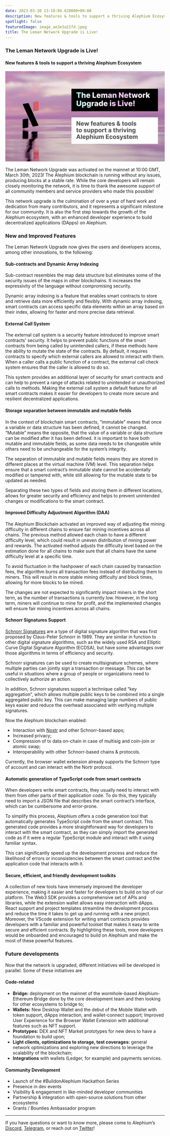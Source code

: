 ```yaml
---
date: 2023-03-30 13:10:04.628000+00:00
description: New features & tools to support a thriving Alephium Ecosystem
spotlight: false
featuredImage: image_ae3e3a21fd.jpeg
title: The Leman Network Upgrade is Live!
---
```


### The Leman Network Upgrade is Live!

#### New features & tools to support a thriving Alephium Ecosystem

![](image_ae3e3a21fd.jpeg)

The Leman Network Upgrade was activated on the mainnet at 10:00 GMT, March 30th, 2023! The Alephium blockchain is running without any issues, producing blocks at a stable rate. While the core developers will remain closely monitoring the network, it is time to thank the awesome support of all community members and service providers who made this possible!

This network upgrade is the culmination of over a year of hard work and dedication from many contributors, and it represents a significant milestone for our community. It is also the first step towards the growth of the Alephium ecosystem, with an enhanced developer experience to build decentralized applications (DApps) on Alephium.

### New and Improved Features

The Leman Network Upgrade now gives the users and developers access, among other innovations, to the following:

#### Sub-contracts and Dynamic Array Indexing

Sub-contract resembles the map data structure but eliminates some of the security issues of the maps in other blockchains. It increases the expressivity of the language without compromising security.

Dynamic array indexing is a feature that enables smart contracts to store and retrieve data more efficiently and flexibly. With dynamic array indexing, smart contracts can access specific data elements within an array based on their index, allowing for faster and more precise data retrieval.

#### External Call System

The external call system is a security feature introduced to improve smart contracts' security. It helps to prevent public functions of the smart contracts from being called by unintended callers, if these methods have the ability to mutate the state of the contracts. By default, it requires contracts to specify which external callers are allowed to interact with them. When a caller calls a public function of a contract, the external call check system ensures that the caller is allowed to do so.

This system provides an additional layer of security for smart contracts and can help to prevent a range of attacks related to unintended or unauthorized calls to methods. Making the external call system a default feature for all smart contracts makes it easier for developers to create more secure and resilient decentralized applications.

#### Storage separation between immutable and mutable fields

In the context of blockchain smart contracts, “immutable” means that once a variable or data structure has been defined, it cannot be changed. “Mutable” means the opposite, that the value of a variable or data structure can be modified after it has been defined. it is important to have both mutable and immutable fields, as some data needs to be changeable while others need to be unchangeable for the system’s integrity.

The separation of immutable and mutable fields means they are stored in different places at the virtual machine (VM) level. This separation helps ensure that a smart contract’s immutable state cannot be accidentally modified or tampered with, while still allowing for the mutable state to be updated as needed.

Separating these two types of fields and storing them in different locations, allows for greater security and efficiency and helps to prevent unintended changes or modifications to the smart contract.

#### Improved Difficulty Adjustment Algorithm (DAA)

The Alephium Blockchain activated an improved way of adjusting the mining difficulty in different chains to ensure fair mining incentives across all chains. The previous method allowed each chain to have a different difficulty level, which could result in uneven distribution of mining power and rewards. The activated method adjusts the difficulty level based on the estimation done for all chains to make sure that all chains have the same difficulty level at a specific time.

To avoid fluctuation in the hashpower of each chain caused by transaction fees, the algorithm burns all transaction fees instead of distributing them to miners. This will result in more stable mining difficulty and block times, allowing for more blocks to be mined.

The changes are not expected to significantly impact miners in the short term, as the number of transactions is currently low. However, in the long term, miners will continue to mine for profit, and the implemented changes will ensure fair mining incentives across all chains.

#### Schnorr Signatures Support

<a href="https://twitter.com/alephium/status/1638541074074578946" class="markup--anchor markup--p-anchor" data-href="https://twitter.com/alephium/status/1638541074074578946" rel="noopener" target="_blank">Schnorr Signatures</a> are a type of digital signature algorithm that was first proposed by Claus-Peter Schnorr in 1989. They are similar in function to other digital signature algorithms, such as the widely used RSA and Elliptic Curve Digital Signature Algorithm (ECDSA), but have some advantages over those algorithms in terms of efficiency and security.

Schnorr signatures can be used to create multisignature schemes, where multiple parties can jointly sign a transaction or message. This can be useful in situations where a group of people or organizations need to collectively authorize an action.

In addition, Schnorr signatures support a technique called “key aggregation”, which allows multiple public keys to be combined into a single aggregated public key. This can make managing large numbers of public keys easier and reduce the overhead associated with verifying multiple signatures.

Now the Alephium blockchain enabled:

- Interaction with <a href="https://nostr.com/" class="markup--anchor markup--li-anchor" data-href="https://nostr.com/" rel="noopener" target="_blank">Nostr</a> and other Schnorr-based apps;
- Increased privacy;
- Compression of tx data on-chain in case of multisig and coin-join or atomic swap;
- Interoperability with other Schnorr-based chains & protocols.

Currently, the browser wallet extension already supports the Schnorr type of account and can interact with the Nortr protocol.

#### Automatic generation of TypeScript code from smart contracts

When developers write smart contracts, they usually need to interact with them from other parts of their application code. To do this, they typically need to import a JSON file that describes the smart contract’s interface, which can be cumbersome and error-prone.

To simplify this process, Alephium offers a code generation tool that automatically generates TypeScript code from the smart contract. This generated code provides a more straightforward way for developers to interact with the smart contract, as they can simply import the generated code as if it were a regular TypeScript module and interact with it using familiar syntax.

This can significantly speed up the development process and reduce the likelihood of errors or inconsistencies between the smart contract and the application code that interacts with it.

#### Secure, efficient, and friendly development toolkits

A collection of new tools have immensely improved the developer experience, making it easier and faster for developers to build on top of our platform. The Web3 SDK provides a comprehensive set of APIs and libraries, while the extension wallet allows easy interaction with dApps. React support and project templates streamline the development process and reduce the time it takes to get up and running with a new project. Moreover, the VScode extension for writing smart contracts provides developers with a familiar and powerful toolset that makes it easy to write secure and efficient contracts. By highlighting these tools, more developers would be onboarded and encouraged to build on Alephium and make the most of these powerful features.

### Future developments

Now that the network is upgraded, different initiatives will be developed in parallel. Some of these initiatives are

#### Code-related

- **Bridge:** deployment on the mainnet of the wormhole-based Alephium-Ethereum Bridge done by the core development team and then looking for other ecosystems to bridge to;
- **Wallets:** New Desktop Wallet and the debut of the Mobile Wallet with token support, dApps interaction, and wallet-connect support; Improved User Experience for the Browser Wallet Extension with additional features such as NFT support.
- **Prototypes:** DEX and NFT Market prototypes for new devs to have a foundation to build upon;
- **Light clients, optimizations to storage, test coverages:** general network optimizations and exploring new directions to leverage the scalability of the blockchain;
- **Integrations** with wallets (Ledger, for example) and payments services.

#### Community Development

- Launch of the \#BuildonAlephium Hackathon Series
- Presence in dev events
- Visibility & engagement in like-minded developer communities
- Partnership & integration with open-source solutions from other ecosystems
- Grants / Bounties Ambassador program

---

If you have questions or want to know more, please come to Alephium’s <a href="http://alephium.org/discord" class="markup--anchor markup--p-anchor" data-href="http://alephium.org/discord" rel="noopener" target="_blank">Discord</a>, <a href="https://t.me/alephiumgroup" class="markup--anchor markup--p-anchor" data-href="https://t.me/alephiumgroup" rel="noopener" target="_blank">Telegram</a>, or reach out on <a href="https://twitter.com/alephium" class="markup--anchor markup--p-anchor" data-href="https://twitter.com/alephium" rel="noopener" target="_blank">Twitter</a>!
